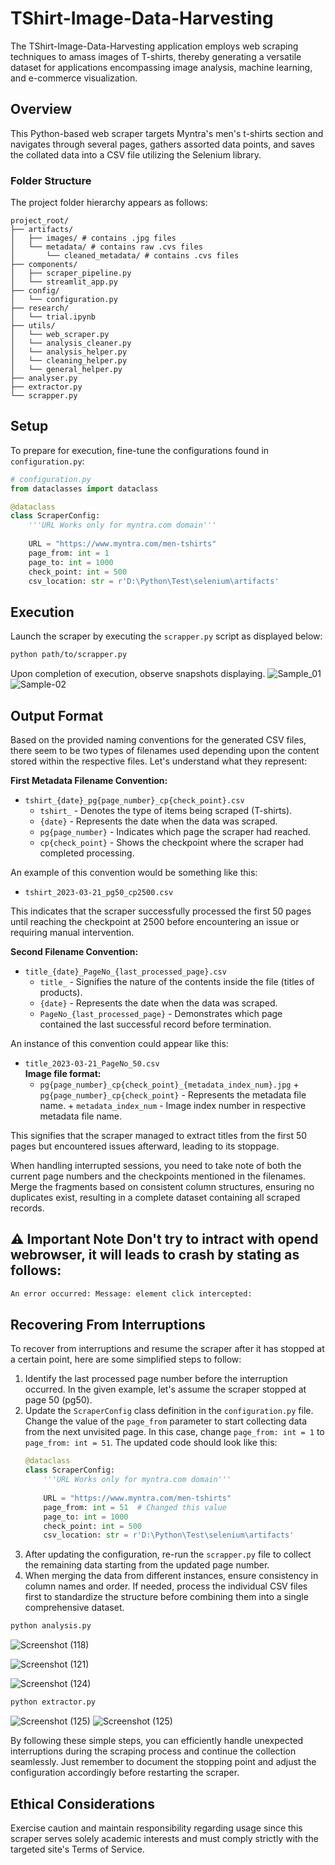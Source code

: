 # TShirt-Image-Data-Harvesting

The TShirt-Image-Data-Harvesting application employs web scraping techniques to amass images of T-shirts, thereby generating a versatile dataset for applications encompassing image analysis, machine learning, and e-commerce visualization.

## Overview

This Python-based web scraper targets Myntra's men's t-shirts section and navigates through several pages, gathers assorted data points, and saves the collated data into a CSV file utilizing the Selenium library.

### Folder Structure

The project folder hierarchy appears as follows:

    project_root/
    ├── artifacts/
    │   ├── images/ # contains .jpg files
    │   └── metadata/ # contains raw .cvs files
    │		└── cleaned_metadata/ # contains .cvs files
    ├── components/
    │   ├── scraper_pipeline.py
    │   └── streamlit_app.py
    ├── config/
    │   └── configuration.py
    ├── research/
    │   └── trial.ipynb
    ├── utils/
    │   └── web_scraper.py
    │   └── analysis_cleaner.py
    │   └── analysis_helper.py
    │   └── cleaning_helper.py
    │   └── general_helper.py
    ├── analyser.py
    ├── extractor.py
    └── scrapper.py

## Setup

To prepare for execution, fine-tune the configurations found in `configuration.py`:

```python
# configuration.py
from dataclasses import dataclass

@dataclass
class ScraperConfig:
    '''URL Works only for myntra.com domain'''
    
    URL = "https://www.myntra.com/men-tshirts"
    page_from: int = 1
    page_to: int = 1000
    check_point: int = 500
    csv_location: str = r'D:\Python\Test\selenium\artifacts'
```

## Execution

Launch the scraper by executing the `scrapper.py` script as displayed below:

```perl
python path/to/scrapper.py
```

Upon completion of execution, observe snapshots displaying.
![Sample_01](https://github.com/prashanth-githubuser/TShirt-Image-Data-Harvesting/assets/120344718/b9edf0eb-7b43-4d95-ba86-584d9f22e17b)
![Sample-02](https://github.com/prashanth-githubuser/TShirt-Image-Data-Harvesting/assets/120344718/04a76e7b-7a81-44b2-bc9d-079a4f0bb824)


## Output Format

 Based on the provided naming conventions for the generated CSV files, there seem to be two types of filenames used depending upon the content stored within the respective files. Let's understand what they represent:

**First Metadata Filename Convention:**

* `tshirt_{date}_pg{page_number}_cp{check_point}.csv`
	+ `tshirt_` - Denotes the type of items being scraped (T-shirts).
	+ `{date}` - Represents the date when the data was scraped.
	+ `pg{page_number}` - Indicates which page the scraper had reached.
	+ `cp{check_point}` - Shows the checkpoint where the scraper had completed processing.

An example of this convention would be something like this:

* `tshirt_2023-03-21_pg50_cp2500.csv`

This indicates that the scraper successfully processed the first 50 pages until reaching the checkpoint at 2500 before encountering an issue or requiring manual intervention.

**Second Filename Convention:**

* `title_{date}_PageNo_{last_processed_page}.csv`
	+ `title_` - Signifies the nature of the contents inside the file (titles of products).
	+ `{date}` - Represents the date when the data was scraped.
	+ `PageNo_{last_processed_page}` - Demonstrates which page contained the last successful record before termination.

An instance of this convention could appear like this:

* `title_2023-03-21_PageNo_50.csv`  
**Image file format:**
  * `pg{page_number}_cp{check_point}_{metadata_index_num}.jpg`
    	+ `pg{page_number}_cp{check_point}` - Represents the metadata file name.
    	+ `metadata_index_num` - Image index number in respective metadata file name.

This signifies that the scraper managed to extract titles from the first 50 pages but encountered issues afterward, leading to its stoppage.

When handling interrupted sessions, you need to take note of both the current page numbers and the checkpoints mentioned in the filenames. Merge the fragments based on consistent column structures, ensuring no duplicates exist, resulting in a complete dataset containing all scraped records.  

## ⚠️ Important Note Don't try to intract with opend webrowser, it will leads to crash by stating as follows:  
```perl
An error occurred: Message: element click intercepted:
```

## Recovering From Interruptions

 To recover from interruptions and resume the scraper after it has stopped at a certain point, here are some simplified steps to follow:

1. Identify the last processed page number before the interruption occurred. In the given example, let's assume the scraper stopped at page 50 (pg50).
2. Update the `ScraperConfig` class definition in the `configuration.py` file. Change the value of the `page_from` parameter to start collecting data from the next unvisited page. In this case, change `page_from: int = 1` to `page_from: int = 51`. The updated code should look like this:
   ```python
   @dataclass
   class ScraperConfig:
       '''URL Works only for myntra.com domain'''
       
       URL = "https://www.myntra.com/men-tshirts"
       page_from: int = 51  # Changed this value
       page_to: int = 1000
       check_point: int = 500
       csv_location: str = r'D:\Python\Test\selenium\artifacts'
   ```
3. After updating the configuration, re-run the `scrapper.py` file to collect the remaining data starting from the updated page number.
4. When merging the data from different instances, ensure consistency in column names and order. If needed, process the individual CSV files first to standardize the structure before combining them into a single comprehensive dataset.

```perl
python analysis.py
```
![Screenshot (118)](https://github.com/prashanth-githubuser/TShirt-Image-Data-Harvesting/assets/120344718/05e877c2-93b2-4877-acc5-a4c01bf94b38)

![Screenshot (121)](https://github.com/prashanth-githubuser/TShirt-Image-Data-Harvesting/assets/120344718/428982d1-3e4b-463b-b5ea-dee5ba733347)

![Screenshot (124)](https://github.com/prashanth-githubuser/TShirt-Image-Data-Harvesting/assets/120344718/86ec3d0e-a3c6-4c6c-b678-4e6844fb1498)

```perl
python extractor.py
```
![Screenshot (125)](https://github.com/prashanth-githubuser/TShirt-Image-Data-Harvesting/assets/120344718/117fbab6-6f84-417f-8889-52fe3cc19c2d)
![Screenshot (125)](https://github.com/prashanth-githubuser/TShirt-Image-Data-Harvesting/assets/120344718/6bf757b2-541a-47b0-a433-73df33bfd8e7)



By following these simple steps, you can efficiently handle unexpected interruptions during the scraping process and continue the collection seamlessly. Just remember to document the stopping point and adjust the configuration accordingly before restarting the scraper.

## Ethical Considerations

Exercise caution and maintain responsibility regarding usage since this scraper serves solely academic interests and must comply strictly with the targeted site's Terms of Service.
